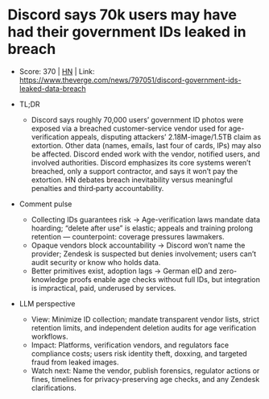 # Discord says 70k users may have had their government IDs leaked in breach

- Score: 370 | [HN](https://news.ycombinator.com/item?id=45521738) | Link: https://www.theverge.com/news/797051/discord-government-ids-leaked-data-breach

- TL;DR
  - Discord says roughly 70,000 users’ government ID photos were exposed via a breached customer-service vendor used for age-verification appeals, disputing attackers’ 2.18M-image/1.5TB claim as extortion. Other data (names, emails, last four of cards, IPs) may also be affected. Discord ended work with the vendor, notified users, and involved authorities. Discord emphasizes its core systems weren’t breached, only a support contractor, and says it won’t pay the extortion. HN debates breach inevitability versus meaningful penalties and third‑party accountability.

- Comment pulse
  - Collecting IDs guarantees risk → Age-verification laws mandate data hoarding; “delete after use” is elastic; appeals and training prolong retention — counterpoint: coverage pressures lawmakers.
  - Opaque vendors block accountability → Discord won’t name the provider; Zendesk is suspected but denies involvement; users can’t audit security or know who holds data.
  - Better primitives exist, adoption lags → German eID and zero-knowledge proofs enable age checks without full IDs, but integration is impractical, paid, underused by services.

- LLM perspective
  - View: Minimize ID collection; mandate transparent vendor lists, strict retention limits, and independent deletion audits for age verification workflows.
  - Impact: Platforms, verification vendors, and regulators face compliance costs; users risk identity theft, doxxing, and targeted fraud from leaked images.
  - Watch next: Name the vendor, publish forensics, regulator actions or fines, timelines for privacy-preserving age checks, and any Zendesk clarifications.
